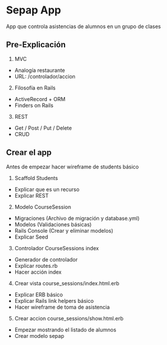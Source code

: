 # Sepap App

App que controla asistencias de alumnos en un grupo de clases

## Pre-Explicación

1. MVC

* Analogía restaurante
* URL: /controlador/accion

2. Filosofía en Rails

* ActiveRecord + ORM
* Finders on Rails

3. REST

* Get / Post / Put / Delete
* CRUD

## Crear el app

Antes de empezar hacer wireframe de students básico

1. Scaffold Students

* Explicar que es un recurso
* Explicar REST

2. Modelo CourseSession

* Migraciones (Archivo de migración y database.yml)
* Modelos (Validaciones básicas)
* Rails Console (Crear y eliminar modelos)
* Explicar Seed

3. Controlador CourseSessions index

* Generador de controlador
* Explicar routes.rb
* Hacer acción index

4. Crear vista course_sessions/index.html.erb

* Explicar ERB básico
* Explicar Rails link helpers básico
* Hacer wireframe de toma de asistencia

5. Crear accion course_sessions/show.html.erb

* Empezar mostrando el listado de alumnos
* Crear modelo sepap
